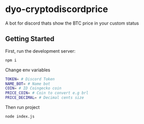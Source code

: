 # dyo-cryptodiscordprice
A bot for discord thats show the BTC price in your custom status

## Getting Started

First, run the development server:

```bash
npm i
```

Change env variables

```bash
TOKEN= # Discord Token
NAME_BOT= # Name bot
COIN= # ID Coingecko coin
PRICE_COIN= # Coin to convert e.g brl
PRICE_DECIMAL= # Decimal cents size
```

Then run project

```bash
node index.js
```
